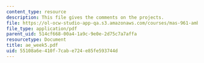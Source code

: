 ```yaml
---
content_type: resource
description: This file gives the comments on the projects.
file: https://ol-ocw-studio-app-qa.s3.amazonaws.com/courses/mas-961-ambient-intelligence-spring-2005/55108a6e410f7cabe724e85fe593744d_ae_week5.pdf
file_type: application/pdf
parent_uid: 514cf668-00a4-1a9c-9e0e-2d75c7a7affa
resourcetype: Document
title: ae_week5.pdf
uid: 55108a6e-410f-7cab-e724-e85fe593744d
---
```

